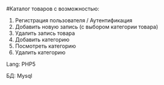#Каталог товаров с возможностью:

1. Регистрация пользователя / Аутентификация
2. Добавить новую запись (с выбором категории товара)
3. Удалить запись товара
4. Добавить категорию
5. Посмотреть категорию
6. Удалить категорию

Lang: PHP5

БД: Mysql
